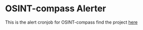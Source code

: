 # OSINT-compass Alerter

This is the alert cronjob for OSINT-compass find the project [here](https://github.com/elpato-dev/OSINT-compass)
